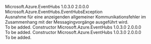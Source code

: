 <Type Name="EventHubsCommunicationException" FullName="Microsoft.Azure.EventHubs.EventHubsCommunicationException">
  <TypeSignature Language="C#" Value="public class EventHubsCommunicationException : Microsoft.Azure.EventHubs.EventHubsException" />
  <TypeSignature Language="ILAsm" Value=".class public auto ansi beforefieldinit EventHubsCommunicationException extends Microsoft.Azure.EventHubs.EventHubsException" />
  <TypeSignature Language="DocId" Value="T:Microsoft.Azure.EventHubs.EventHubsCommunicationException" />
  <TypeSignature Language="VB.NET" Value="Public Class EventHubsCommunicationException&#xA;Inherits EventHubsException" />
  <TypeSignature Language="F#" Value="type EventHubsCommunicationException = class&#xA;    inherit EventHubsException" />
  <AssemblyInfo>
    <AssemblyName>Microsoft.Azure.EventHubs</AssemblyName>
    <AssemblyVersion>1.0.3.0</AssemblyVersion>
    <AssemblyVersion>2.0.0.0</AssemblyVersion>
  </AssemblyInfo>
  <Base>
    <BaseTypeName>Microsoft.Azure.EventHubs.EventHubsException</BaseTypeName>
  </Base>
  <Interfaces />
  <Docs>
    <summary>
            Ausnahme für eine anzeigenden allgemeiner Kommunikationsfehler im Zusammenhang mit der Messagingvorgänge ausgeführt wird.
            </summary>
    <remarks>To be added.</remarks>
  </Docs>
  <Members>
    <Member MemberName=".ctor">
      <MemberSignature Language="C#" Value="protected internal EventHubsCommunicationException (string message);" />
      <MemberSignature Language="ILAsm" Value=".method familyorassemblyhidebysig specialname rtspecialname instance void .ctor(string message) cil managed" />
      <MemberSignature Language="DocId" Value="M:Microsoft.Azure.EventHubs.EventHubsCommunicationException.#ctor(System.String)" />
      <MemberSignature Language="VB.NET" Value="Protected Friend Sub New (message As String)" />
      <MemberSignature Language="F#" Value="new Microsoft.Azure.EventHubs.EventHubsCommunicationException : string -&gt; Microsoft.Azure.EventHubs.EventHubsCommunicationException" Usage="new Microsoft.Azure.EventHubs.EventHubsCommunicationException message" />
      <MemberType>Constructor</MemberType>
      <AssemblyInfo>
        <AssemblyName>Microsoft.Azure.EventHubs</AssemblyName>
        <AssemblyVersion>1.0.3.0</AssemblyVersion>
        <AssemblyVersion>2.0.0.0</AssemblyVersion>
      </AssemblyInfo>
      <Parameters>
        <Parameter Name="message" Type="System.String" />
      </Parameters>
      <Docs>
        <param name="message"></param>
        <summary />
        <remarks>To be added.</remarks>
      </Docs>
    </Member>
    <Member MemberName=".ctor">
      <MemberSignature Language="C#" Value="protected internal EventHubsCommunicationException (string message, Exception innerException);" />
      <MemberSignature Language="ILAsm" Value=".method familyorassemblyhidebysig specialname rtspecialname instance void .ctor(string message, class System.Exception innerException) cil managed" />
      <MemberSignature Language="DocId" Value="M:Microsoft.Azure.EventHubs.EventHubsCommunicationException.#ctor(System.String,System.Exception)" />
      <MemberSignature Language="VB.NET" Value="Protected Friend Sub New (message As String, innerException As Exception)" />
      <MemberSignature Language="F#" Value="new Microsoft.Azure.EventHubs.EventHubsCommunicationException : string * Exception -&gt; Microsoft.Azure.EventHubs.EventHubsCommunicationException" Usage="new Microsoft.Azure.EventHubs.EventHubsCommunicationException (message, innerException)" />
      <MemberType>Constructor</MemberType>
      <AssemblyInfo>
        <AssemblyName>Microsoft.Azure.EventHubs</AssemblyName>
        <AssemblyVersion>1.0.3.0</AssemblyVersion>
        <AssemblyVersion>2.0.0.0</AssemblyVersion>
      </AssemblyInfo>
      <Parameters>
        <Parameter Name="message" Type="System.String" />
        <Parameter Name="innerException" Type="System.Exception" />
      </Parameters>
      <Docs>
        <param name="message"></param>
        <param name="innerException"></param>
        <summary />
        <remarks>To be added.</remarks>
      </Docs>
    </Member>
  </Members>
</Type>